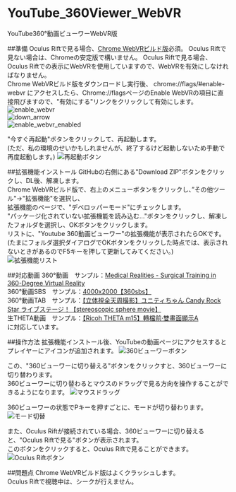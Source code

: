 # YouTube_360Viewer_WebVR
YouTube360°動画ビューワーWebVR版

##準備
Oculus Riftで見る場合、[Chrome WebVRビルド版](https://drive.google.com/folderview?id=0BzudLt22BqGRbW9WTHMtOWMzNjQ#list)必須。 Oculus Riftで見ない場合は、Chromeの安定版で構いません。
Oculus Riftで見る場合、Oculus Riftでの表示にWebVRを使用していますので、WebVRを有効にしなければなりません。  
Chrome WebVRビルド版をダウンロードし実行後、
chrome://flags/#enable-webvr にアクセスしたら、Chrome://flagsページのEnable WebVRの項目に直接飛びますので、"有効にする"リンクをクリックして有効にします。 
![enable_webvr](https://github.com/gtk2k/YouTube_360Viewer_WebVR/blob/master/readme_image/enable_webvr.png)  
![down_arrow](https://github.com/gtk2k/YouTube_360Viewer_WebVR/blob/master/readme_image/down_arrow.png)  
![enable_webvr_enabled](https://github.com/gtk2k/YouTube_360Viewer_WebVR/blob/master/readme_image/enable_webvr_enabled.png)  

"今すぐ再起動"ボタンをクリックして、再起動します。  
(ただ、私の環境のせいかもしれませんが、終了するけど起動しないため手動で再度起動します。)
![再起動ボタン](https://github.com/gtk2k/YouTube_360Viewer_WebVR/blob/master/readme_image/reboot.png)  

##拡張機能インストール
GitHubの右側にある"Download ZIP"ボタンをクリックし、DL後、解凍します。  
Chrome WebVRビルド版で、右上のメニューボタンをクリックし、”その他ツール"→"拡張機能"を選択し、  
拡張機能のページで、"デベロッパーモード"にチェックします。  
"パッケージ化されていない拡張機能を読み込む…"ボタンをクリックし、解凍したフォルダを選択し、OKボタンをクリックします。  
リストに、"Youtube 360動画ビューワー"の拡張機能が表示されたらOKです。  
(たまにフォルダ選択ダイアログでOKボタンをクリックした時点では、表示されないときがあるのでF5キーを押して更新してみてください。)  
![拡張機能リスト](https://github.com/gtk2k/YouTube_360Viewer_WebVR/blob/master/readme_image/extension_list.png)

##対応動画
360°動画　サンプル：[Medical Realities - Surgical Training in 360-Degree Virtual Reality](https://www.youtube.com/watch?v=VAUbacNs4MQ)  
360°動画SBS　サンプル：[4000x2000【360sbs】](https://www.youtube.com/watch?v=46efEgE9nsA)  
360°動画TAB　サンプル：[【立体視全天周撮影】ユニティちゃん Candy Rock Star ライブステージ！【stereoscopic sphere movie】](https://www.youtube.com/watch?v=_BERVmTEAeM)  
生THETA動画　サンプル：[【Ricoh THETA m15】轉檔前‧雙畫面顯示A](https://www.youtube.com/watch?v=Qp5Z-2MPaek)  
に対応しています。

##操作方法
拡張機能インストール後、YouTubeの動画ページにアクセスするとプレイヤーにアイコンが追加されます。
![360ビューワーボタン](https://github.com/gtk2k/YouTube_360Viewer_WebVR/blob/master/readme_image/youtube_extension_button1.png)  

この、"360ビューワーに切り替える"ボタンをクリックすと、360ビューワーに切り替わります。  
360ビューワーに切り替わるとマウスのドラッグで見る方向を操作することができるようになります。
![マウスドラッグ](https://github.com/gtk2k/YouTube_360Viewer_WebVR/blob/master/readme_image/mouse_drag.png)  

360ビューワーの状態でPキーを押すごとに、モードが切り替わります。  
![モード切替](https://github.com/gtk2k/YouTube_360Viewer_WebVR/blob/master/readme_image/mode_loop.png)  

また、Oculus Riftが接続されている場合、360ビューワーに切り替えると、"Oculus Riftで見る"ボタンが表示されます。  
このボタンをクリックすると、Oculus Riftで見ることができます。
![Oculus Riftボタン](https://github.com/gtk2k/YouTube_360Viewer_WebVR/blob/master/readme_image/oculus_button.png)

##問題点
Chrome WebVRビルド版はよくクラッシュします。  
Oculus Riftで視聴中は、シークが行えません。
